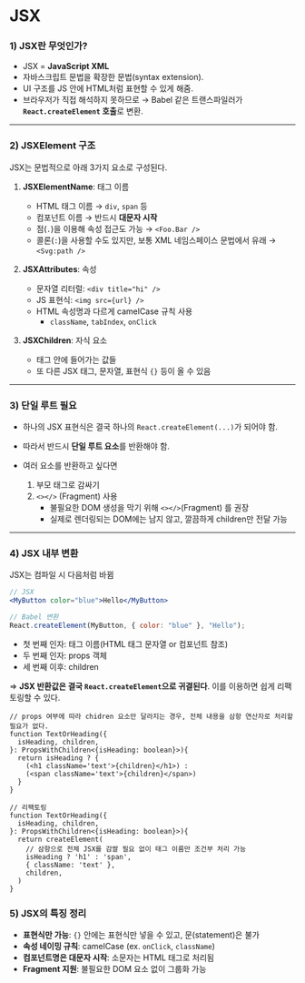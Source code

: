 # JSX

### 1) JSX란 무엇인가?

- JSX = **JavaScript XML**
- 자바스크립트 문법을 확장한 문법(syntax extension).
- UI 구조를 JS 안에 HTML처럼 표현할 수 있게 해줌.
- 브라우저가 직접 해석하지 못하므로 → Babel 같은 트랜스파일러가 **`React.createElement` 호출**로 변환.

---

### 2) JSXElement 구조

JSX는 문법적으로 아래 3가지 요소로 구성된다.

1. **JSXElementName**: 태그 이름

   - HTML 태그 이름 → `div`, `span` 등
   - 컴포넌트 이름 → 반드시 **대문자 시작**
   - 점(`.`)을 이용해 속성 접근도 가능 → `<Foo.Bar />`
   - 콜론(`:`)을 사용할 수도 있지만, 보통 XML 네임스페이스 문법에서 유래 → `<Svg:path />`

2. **JSXAttributes**: 속성

   - 문자열 리터럴: `<div title="hi" />`
   - JS 표현식: `<img src={url} />`
   - HTML 속성명과 다르게 camelCase 규칙 사용
     - `className`, `tabIndex`, `onClick`

3. **JSXChildren**: 자식 요소

   - 태그 안에 들어가는 값들
   - 또 다른 JSX 태그, 문자열, 표현식 `{}` 등이 올 수 있음

---

### 3) 단일 루트 필요

- 하나의 JSX 표현식은 결국 하나의 `React.createElement(...)`가 되어야 함.
- 따라서 반드시 **단일 루트 요소**를 반환해야 함.
- 여러 요소를 반환하고 싶다면

  1. 부모 태그로 감싸기
  2. `<></>` (Fragment) 사용
     - 불필요한 DOM 생성을 막기 위해 `<></>`(Fragment) 를 권장
     - 실제로 렌더링되는 DOM에는 남지 않고, 깔끔하게 children만 전달 가능

---

### 4) JSX 내부 변환

JSX는 컴파일 시 다음처럼 바뀜

```jsx
// JSX
<MyButton color="blue">Hello</MyButton>
```

```js
// Babel 변환
React.createElement(MyButton, { color: "blue" }, "Hello");
```

- 첫 번째 인자: 태그 이름(HTML 태그 문자열 or 컴포넌트 참조)
- 두 번째 인자: props 객체
- 세 번째 이후: children

⇒ **JSX 반환값은 결국 `React.createElement`으로 귀결된다**. 이를 이용하면 쉽게 리팩토링할 수 있다.

```tsx
// props 여부에 따라 chidren 요소만 달라지는 경우, 전체 내용을 삼항 연산자로 처리할 필요가 없다.
function TextOrHeading({
  isHeading, children,
}: PropsWithChildren<{isHeading: boolean}>){
  return isHeading ? {
    (<h1 className='text'>{children}</h1>) :
    (<span className='text'>{children}</span>)
  }
}

// 리팩토링
function TextOrHeading({
  isHeading, children,
}: PropsWithChildren<{isHeading: boolean}>){
  return createElement(
    // 삼항으로 전체 JSX를 감쌀 필요 없이 태그 이름만 조건부 처리 가능
    isHeading ? 'h1' : 'span',
    { className: 'text' },
    children,
  )
}
```

### 5) JSX의 특징 정리

- **표현식만 가능**: `{}` 안에는 표현식만 넣을 수 있고, 문(statement)은 불가
- **속성 네이밍 규칙**: camelCase (ex. `onClick`, `className`)
- **컴포넌트명은 대문자 시작**: 소문자는 HTML 태그로 처리됨
- **Fragment 지원**: 불필요한 DOM 요소 없이 그룹화 가능
